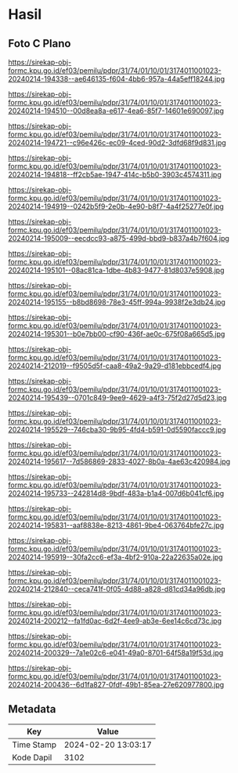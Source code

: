 # Hasil

## Foto C Plano

https://sirekap-obj-formc.kpu.go.id/ef03/pemilu/pdpr/31/74/01/10/01/3174011001023-20240214-194338--ae646135-f604-4bb6-957a-44a5eff18244.jpg

https://sirekap-obj-formc.kpu.go.id/ef03/pemilu/pdpr/31/74/01/10/01/3174011001023-20240214-194510--00d8ea8a-e617-4ea6-85f7-14601e690097.jpg

https://sirekap-obj-formc.kpu.go.id/ef03/pemilu/pdpr/31/74/01/10/01/3174011001023-20240214-194721--c96e426c-ec09-4ced-90d2-3dfd68f9d831.jpg

https://sirekap-obj-formc.kpu.go.id/ef03/pemilu/pdpr/31/74/01/10/01/3174011001023-20240214-194818--ff2cb5ae-1947-414c-b5b0-3903c4574311.jpg

https://sirekap-obj-formc.kpu.go.id/ef03/pemilu/pdpr/31/74/01/10/01/3174011001023-20240214-194919--0242b5f9-2e0b-4e90-b8f7-4a4f25277e0f.jpg

https://sirekap-obj-formc.kpu.go.id/ef03/pemilu/pdpr/31/74/01/10/01/3174011001023-20240214-195009--eecdcc93-a875-499d-bbd9-b837a4b7f604.jpg

https://sirekap-obj-formc.kpu.go.id/ef03/pemilu/pdpr/31/74/01/10/01/3174011001023-20240214-195101--08ac81ca-1dbe-4b83-9477-81d8037e5908.jpg

https://sirekap-obj-formc.kpu.go.id/ef03/pemilu/pdpr/31/74/01/10/01/3174011001023-20240214-195155--b8bd8698-78e3-45ff-994a-9938f2e3db24.jpg

https://sirekap-obj-formc.kpu.go.id/ef03/pemilu/pdpr/31/74/01/10/01/3174011001023-20240214-195301--b0e7bb00-cf90-436f-ae0c-675f08a665d5.jpg

https://sirekap-obj-formc.kpu.go.id/ef03/pemilu/pdpr/31/74/01/10/01/3174011001023-20240214-212019--f9505d5f-caa8-49a2-9a29-d181ebbcedf4.jpg

https://sirekap-obj-formc.kpu.go.id/ef03/pemilu/pdpr/31/74/01/10/01/3174011001023-20240214-195439--0701c849-9ee9-4629-a4f3-75f2d27d5d23.jpg

https://sirekap-obj-formc.kpu.go.id/ef03/pemilu/pdpr/31/74/01/10/01/3174011001023-20240214-195529--746cba30-9b95-4fd4-b591-0d5590faccc9.jpg

https://sirekap-obj-formc.kpu.go.id/ef03/pemilu/pdpr/31/74/01/10/01/3174011001023-20240214-195617--7d586869-2833-4027-8b0a-4ae63c420984.jpg

https://sirekap-obj-formc.kpu.go.id/ef03/pemilu/pdpr/31/74/01/10/01/3174011001023-20240214-195733--242814d8-9bdf-483a-b1a4-007d6b041cf6.jpg

https://sirekap-obj-formc.kpu.go.id/ef03/pemilu/pdpr/31/74/01/10/01/3174011001023-20240214-195831--aaf8838e-8213-4861-9be4-063764bfe27c.jpg

https://sirekap-obj-formc.kpu.go.id/ef03/pemilu/pdpr/31/74/01/10/01/3174011001023-20240214-195919--30fa2cc6-ef3a-4bf2-910a-22a22635a02e.jpg

https://sirekap-obj-formc.kpu.go.id/ef03/pemilu/pdpr/31/74/01/10/01/3174011001023-20240214-212840--ceca741f-0f05-4d88-a828-d81cd34a96db.jpg

https://sirekap-obj-formc.kpu.go.id/ef03/pemilu/pdpr/31/74/01/10/01/3174011001023-20240214-200212--fa1fd0ac-6d2f-4ee9-ab3e-6ee14c6cd73c.jpg

https://sirekap-obj-formc.kpu.go.id/ef03/pemilu/pdpr/31/74/01/10/01/3174011001023-20240214-200329--7a1e02c6-e041-49a0-8701-64f58a19f53d.jpg

https://sirekap-obj-formc.kpu.go.id/ef03/pemilu/pdpr/31/74/01/10/01/3174011001023-20240214-200436--6d1fa827-0fdf-49b1-85ea-27e620977800.jpg


## Metadata

| Key        | Value               |
| ---------- | ------------------- |
| Time Stamp | 2024-02-20 13:03:17 |
| Kode Dapil | 3102                |




